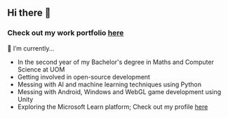 ## Hi there 👋

### Check out my work portfolio [here](https://affank1020.github.io)

💬 I’m currently...
- In the second year of my Bachelor's degree in Maths and Computer Science at UOM
- Getting involved in open-source development
- Messing with AI and machine learning techniques using Python
- Messing with Android, Windows and WebGL game development using Unity
- Exploring the Microsoft Learn platform; Check out my profile [here](https://learn.microsoft.com/en-us/users/affankhan-6028/)
